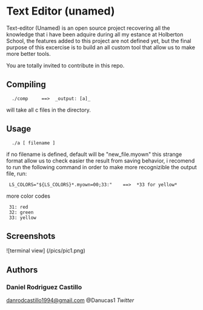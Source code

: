 # Text Editor (unamed)
Text-editor (Unamed) is an open source project recovering all the knowledge that i have been adquire during all my estance at Holberton School, the features added to this project are not defined
yet, but the final purpose of this excercise is to build an all custom tool that allow us to make more better tools.

You are totally invited to contribute in this repo.


## Compiling

      ./comp     ==>  _output: [a]_

will take all c files in the directory.

## Usage

      ./a [ filename ]

if no filename is defined, default will be "new_file.myown" this strange format allow us to check easier the result from saving behavior, i recomend to run the following command in order to make more recognizible the output file, run:

     LS_COLORS="${LS_COLORS}*.myown=00;33:"    ==>  *33 for yellow*

more color codes

     31: red
     32: green
     33: yellow

## Screenshots

![terminal view] (/pics/pic1.png)

## Authors

###   Daniel Rodriguez Castillo
   danrodcastillo1994@gmail.com
   @Danucas1 _Twitter_
